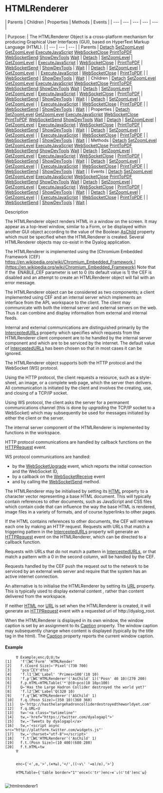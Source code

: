 




<h1 class="heading"><span class="name">HTMLRenderer</span></h1>
| Parents | Children | Properties | Methods | Events |
| --- | --- | --- | --- | ---  |

| Purpose: | The HTMLRenderer Object is a cross-platform mechanism for producing Graphical User Interfaces (GUI), based on HyperText Markup Language (HTML). |
| --- | --- | ---  |
| Parents | [Detach](./detach.md) [SetZoomLevel](./setzoomlevel.md) [GetZoomLevel](./getzoomlevel.md) [ExecuteJavaScript](./executejavascript.md) [WebSocketClose](./websocketclose.md) [PrintToPDF](./printtopdf.md) [WebSocketSend](./websocketsend.md) [ShowDevTools](./showdevtools.md) [Wait](./wait.md) | [Detach](./detach.md) | [SetZoomLevel](./setzoomlevel.md) | [GetZoomLevel](./getzoomlevel.md) | [ExecuteJavaScript](./executejavascript.md) | [WebSocketClose](./websocketclose.md) | [PrintToPDF](./printtopdf.md) | [WebSocketSend](./websocketsend.md) | [ShowDevTools](./showdevtools.md) | [Wait](./wait.md) |
| [Detach](./detach.md) | [SetZoomLevel](./setzoomlevel.md) | [GetZoomLevel](./getzoomlevel.md) |
| [ExecuteJavaScript](./executejavascript.md) | [WebSocketClose](./websocketclose.md) | [PrintToPDF](./printtopdf.md) |
| [WebSocketSend](./websocketsend.md) | [ShowDevTools](./showdevtools.md) | [Wait](./wait.md) |
| Children | [Detach](./detach.md) [SetZoomLevel](./setzoomlevel.md) [GetZoomLevel](./getzoomlevel.md) [ExecuteJavaScript](./executejavascript.md) [WebSocketClose](./websocketclose.md) [PrintToPDF](./printtopdf.md) [WebSocketSend](./websocketsend.md) [ShowDevTools](./showdevtools.md) [Wait](./wait.md) | [Detach](./detach.md) | [SetZoomLevel](./setzoomlevel.md) | [GetZoomLevel](./getzoomlevel.md) | [ExecuteJavaScript](./executejavascript.md) | [WebSocketClose](./websocketclose.md) | [PrintToPDF](./printtopdf.md) | [WebSocketSend](./websocketsend.md) | [ShowDevTools](./showdevtools.md) | [Wait](./wait.md) |
| [Detach](./detach.md) | [SetZoomLevel](./setzoomlevel.md) | [GetZoomLevel](./getzoomlevel.md) |
| [ExecuteJavaScript](./executejavascript.md) | [WebSocketClose](./websocketclose.md) | [PrintToPDF](./printtopdf.md) |
| [WebSocketSend](./websocketsend.md) | [ShowDevTools](./showdevtools.md) | [Wait](./wait.md) |
| Properties | [Detach](./detach.md) [SetZoomLevel](./setzoomlevel.md) [GetZoomLevel](./getzoomlevel.md) [ExecuteJavaScript](./executejavascript.md) [WebSocketClose](./websocketclose.md) [PrintToPDF](./printtopdf.md) [WebSocketSend](./websocketsend.md) [ShowDevTools](./showdevtools.md) [Wait](./wait.md) | [Detach](./detach.md) | [SetZoomLevel](./setzoomlevel.md) | [GetZoomLevel](./getzoomlevel.md) | [ExecuteJavaScript](./executejavascript.md) | [WebSocketClose](./websocketclose.md) | [PrintToPDF](./printtopdf.md) | [WebSocketSend](./websocketsend.md) | [ShowDevTools](./showdevtools.md) | [Wait](./wait.md) |
| [Detach](./detach.md) | [SetZoomLevel](./setzoomlevel.md) | [GetZoomLevel](./getzoomlevel.md) |
| [ExecuteJavaScript](./executejavascript.md) | [WebSocketClose](./websocketclose.md) | [PrintToPDF](./printtopdf.md) |
| [WebSocketSend](./websocketsend.md) | [ShowDevTools](./showdevtools.md) | [Wait](./wait.md) |
| Methods | [Detach](./detach.md) [SetZoomLevel](./setzoomlevel.md) [GetZoomLevel](./getzoomlevel.md) [ExecuteJavaScript](./executejavascript.md) [WebSocketClose](./websocketclose.md) [PrintToPDF](./printtopdf.md) [WebSocketSend](./websocketsend.md) [ShowDevTools](./showdevtools.md) [Wait](./wait.md) | [Detach](./detach.md) | [SetZoomLevel](./setzoomlevel.md) | [GetZoomLevel](./getzoomlevel.md) | [ExecuteJavaScript](./executejavascript.md) | [WebSocketClose](./websocketclose.md) | [PrintToPDF](./printtopdf.md) | [WebSocketSend](./websocketsend.md) | [ShowDevTools](./showdevtools.md) | [Wait](./wait.md) |
| [Detach](./detach.md) | [SetZoomLevel](./setzoomlevel.md) | [GetZoomLevel](./getzoomlevel.md) |
| [ExecuteJavaScript](./executejavascript.md) | [WebSocketClose](./websocketclose.md) | [PrintToPDF](./printtopdf.md) |
| [WebSocketSend](./websocketsend.md) | [ShowDevTools](./showdevtools.md) | [Wait](./wait.md) |
| Events | [Detach](./detach.md) [SetZoomLevel](./setzoomlevel.md) [GetZoomLevel](./getzoomlevel.md) [ExecuteJavaScript](./executejavascript.md) [WebSocketClose](./websocketclose.md) [PrintToPDF](./printtopdf.md) [WebSocketSend](./websocketsend.md) [ShowDevTools](./showdevtools.md) [Wait](./wait.md) | [Detach](./detach.md) | [SetZoomLevel](./setzoomlevel.md) | [GetZoomLevel](./getzoomlevel.md) | [ExecuteJavaScript](./executejavascript.md) | [WebSocketClose](./websocketclose.md) | [PrintToPDF](./printtopdf.md) | [WebSocketSend](./websocketsend.md) | [ShowDevTools](./showdevtools.md) | [Wait](./wait.md) |
| [Detach](./detach.md) | [SetZoomLevel](./setzoomlevel.md) | [GetZoomLevel](./getzoomlevel.md) |
| [ExecuteJavaScript](./executejavascript.md) | [WebSocketClose](./websocketclose.md) | [PrintToPDF](./printtopdf.md) |
| [WebSocketSend](./websocketsend.md) | [ShowDevTools](./showdevtools.md) | [Wait](./wait.md) |


Description


The HTMLRenderer object renders HTML in a window on the screen. It may appear as a top-level window, similar to a Form, or be displayed within another GUI object according to the value of the Boolean [AsChild](./aschild.md) property which must be specified when the HTMLRenderer is created. Several HTMLRenderer objects may co-exist in the Dyalog application.



The HTMLRenderer is implemented using the  [Chromium Embedded Framework (CEF) https://en.wikipedia.org/wiki/Chromium_Embedded_Framework.](https://en.wikipedia.org/wiki/Chromium_Embedded_Framework) Note that if the  ENABLE_CEF parameter is set to 0 (its default value is 1) the CEF is disabled and an attempt to create an HTMLRenderer object will fail with an error message.


The HTMLRenderer object can be considered as two components; a client implemented using CEF and an internal server which implements an interface from the APL workspace to the client.  The client may communicate with both the internal server and external servers on the web. Thus it can combine and display information from external and internal feeds.


Internal and external communications are distinguished primarily by the [InterceptedURLs](./interceptedurls.md) property which specifies which requests from the HTMLRenderer client component are to he handled by the internal server component and which are to be serviced by the internet. The default value of [InterceptedURLs](./interceptedurls.md) has been chosen so that in most cases it can be ignored.


The  HTMLRenderer object supports both the HTTP protocol and the WebSocket (WS) protocol.


Using the HTTP protocol, the client requests a resource, such as  a style-sheet, an image, or a complete web page, which the server then delivers. All communication is initiated by the client and involves the creating, use, and closing of a TCP/IP socket.


Using WS protocol,  the client asks the server for a permanent communications channel (this is done by *upgrading* the TCP/IP socket to a WebSocket) which may subsequently be used for  messages initiated by either the client or the server.


The internal server component of the HTMLRenderer is implemented by functions in the workspace.


HTTP protocol communications are handled by  callback functions on the [HTTPRequest](./httprequest.md) event.


WS protocol communications are handled:

- by  the [WebSocketUpgrade](./websocketupgrade.md) event, which reports the initial connection and the WebSocket ID,
- by a callback on the [WebSocketReceive](./websocketreceive.md) event
- and by calling the [WebSocketSend](./websocketsend.md) method.

The HTMLRenderer may be initialised by setting its [HTML](./html.md) property to a character vector representing a base HTML document. This will typically contain references to other documents,  such as JavaScript and CSS files which contain code that can influence the way the base HTML is rendered, image files in a variety of formats, and of course hyperlinks to other pages.


If the HTML contains references to other documents, the CEF will retrieve each one by making an HTTP request. Requests with URLs that match a triggering pattern in the [InterceptedURLs](./interceptedurls.md) property will generate an [HTTPRequest](./httprequest.md) event on the HTMLRenderer, which can be directed to a callback function.


Requests with URLs that do not match a pattern in [InterceptedURLs](./interceptedurls.md), or that match a pattern with a 0 in the second column, will be handled by the CEF.


Requests handled by the CEF push the request out to the network to be serviced by an external web server and require that the system has an active internet connection.


An alternative is to initialise the HTMLRenderer by setting its [URL](./url.md) property. This is typically  used to display external content , rather than content delivered from the workspace.


If neither [HTML](./html.md) nor [URL](./url.md) is set when the HTMLRenderer is created, it will generate an [HTTPRequest](./httprequest.md) event with a requested url of http://dyalog_root.


When the HTMLRenderer is displayed in its own window, the  window caption is set by an assignment to its [Caption](./caption.md) property. The window caption may subsequently change  when content is displayed  (typically  by the title tag in the html). The [Caption](./caption.md) property reports the current window caption.

#### Example
```apl
     ∇ Example;enc;Q;U;tw
[1]    'f'⎕WC'Form' 'HTMLRender'
[2]    f.(Coord Size)←'Pixel'(730 700)
[3]    'pco'⎕CY'dfns'
[4]    'f.l1'⎕WC'Label' 'Primes<100'(10 10)
[5]    'f.p'⎕WC'HTMLRenderer'('AsChild' 1)('Posn' 40 10)(270 200)
[6]    f.p.HTML←HTMLTable('*'@(0∘pco)10 10⍴⍳100)
[7]    Q←'Has the Large Hadron Collider destroyed the world yet?'
[8]    'f.l2'⎕WC'Label'Q(320 10)
[9]    'f.q'⎕WC'HTMLRenderer'('ASChild' 1)
[10]   f.q.(Posn Size)←(350 10)(360 360)
[11]   U←'http://hasthelargehadroncolliderdestroyedtheworldyet.com'
[12]   f.q.URL←U
[13]   tw←'<a class="twtimeline"'
[14]   tw,←'href="https://twitter.com/dyalogapl">'
[15]   tw,←'Tweets by dyalogapl</a>'
[16]   tw,←'<script async src="http://platform.twitter.com/widgets.js"'
[17]   tw,←'charset="utf-8"></script>'
[18]   'f.t'⎕WC'HTMLRenderer'('AsChild' 1)
[19]   f.t.(Posn Size)←(10 400)(680 280)
[20]   f.t.HTML←tw
     ∇

```
```apl

     enc←{'<',⍺,'>',(∊⍕⍵),'</',((~∨\' '=⍺)/⍺),'>'}
     
     HTMLTable←{'table border="1"'enc∊(⊂'tr')enc∘∊¨↓(⊂'td')enc¨⍵}
     

```


![htmlrenderer1](../img/htmlrenderer1.png)


